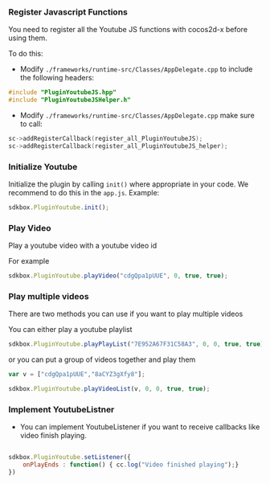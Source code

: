 ### Register Javascript Functions
You need to register all the Youtube JS functions with cocos2d-x before using them.

To do this:
* Modify `./frameworks/runtime-src/Classes/AppDelegate.cpp` to include the following headers:
```cpp
#include "PluginYoutubeJS.hpp"
#include "PluginYoutubeJSHelper.h"
```

* Modify `./frameworks/runtime-src/Classes/AppDelegate.cpp` make sure to call:
```cpp
sc->addRegisterCallback(register_all_PluginYoutubeJS);
sc->addRegisterCallback(register_all_PluginYoutubeJS_helper);
```

### Initialize Youtube
Initialize the plugin by calling `init()` where appropriate in your code. We
recommend to do this in the `app.js`. Example:
```javascript
sdkbox.PluginYoutube.init();
```

### Play Video
Play a youtube video with a youtube video id

For example
```javascript
sdkbox.PluginYoutube.playVideo("cdgQpa1pUUE", 0, true, true);
```

### Play multiple videos
There are two methods you can use if you want to play multiple videos

You can either play a youtube playlist
```javascript
sdkbox.PluginYoutube.playPlayList("7E952A67F31C58A3", 0, 0, true, true);
```

or you can put a group of videos together and play them
```javascript
var v = ["cdgQpa1pUUE","8aCYZ3gXfy8"];

sdkbox.PluginYoutube.playVideoList(v, 0, 0, true, true);
```

### Implement YoutubeListner
* You can implement YoutubeListener if you want to receive callbacks like video finish playing.
```javascript

sdkbox.PluginYoutube.setListener({
    onPlayEnds : function() { cc.log("Video finished playing");}
})

```
